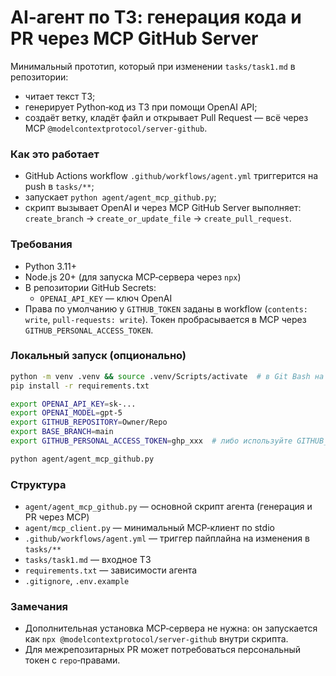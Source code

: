 # AI‑агент по ТЗ: генерация кода и PR через MCP GitHub Server

Минимальный прототип, который при изменении `tasks/task1.md` в репозитории:
- читает текст ТЗ;
- генерирует Python‑код из ТЗ при помощи OpenAI API;
- создаёт ветку, кладёт файл и открывает Pull Request — всё через MCP `@modelcontextprotocol/server-github`.

### Как это работает
- GitHub Actions workflow `.github/workflows/agent.yml` триггерится на push в `tasks/**`;
- запускает `python agent/agent_mcp_github.py`;
- скрипт вызывает OpenAI и через MCP GitHub Server выполняет: `create_branch` → `create_or_update_file` → `create_pull_request`.

### Требования
- Python 3.11+
- Node.js 20+ (для запуска MCP‑сервера через `npx`)
- В репозитории GitHub Secrets:
  - `OPENAI_API_KEY` — ключ OpenAI
- Права по умолчанию у `GITHUB_TOKEN` заданы в workflow (`contents: write`, `pull-requests: write`). Токен пробрасывается в MCP через `GITHUB_PERSONAL_ACCESS_TOKEN`.

### Локальный запуск (опционально)
```bash
python -m venv .venv && source .venv/Scripts/activate  # в Git Bash на Windows
pip install -r requirements.txt

export OPENAI_API_KEY=sk-...
export OPENAI_MODEL=gpt-5
export GITHUB_REPOSITORY=Owner/Repo
export BASE_BRANCH=main
export GITHUB_PERSONAL_ACCESS_TOKEN=ghp_xxx  # либо используйте GITHUB_TOKEN

python agent/agent_mcp_github.py
```

### Структура
- `agent/agent_mcp_github.py` — основной скрипт агента (генерация и PR через MCP)
- `agent/mcp_client.py` — минимальный MCP‑клиент по stdio
- `.github/workflows/agent.yml` — триггер пайплайна на изменения в `tasks/**`
- `tasks/task1.md` — входное ТЗ
- `requirements.txt` — зависимости агента
- `.gitignore`, `.env.example`

### Замечания
- Дополнительная установка MCP‑сервера не нужна: он запускается как `npx @modelcontextprotocol/server-github` внутри скрипта.
- Для межрепозитарных PR может потребоваться персональный токен с `repo`‑правами.

